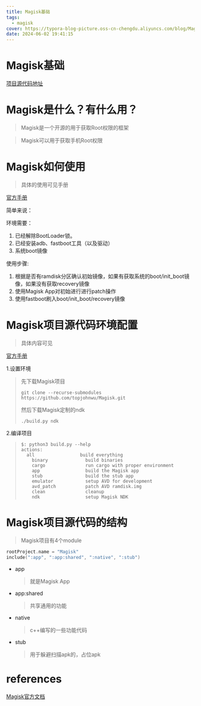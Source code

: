 ```yaml
---
title: Magisk基础
tags:
  - magisk
cover: https://typora-blog-picture.oss-cn-chengdu.aliyuncs.com/blog/Magisk_Logo.png
date: 2024-06-02 19:41:15
---
```





# Magisk基础



[项目源代码地址](https://github.com/topjohnwu/Magisk)



# Magisk是什么？有什么用？



> Magisk是一个开源的用于获取Root权限的框架



> Magisk可以用于获取手机Root权限



# Magisk如何使用



> 具体的使用可见手册

[官方手册](https://topjohnwu.github.io/Magisk/install.html)



简单来说：

环境需要：

1. 已经解除BootLoader锁。
2. 已经安装adb、fastboot工具（以及驱动）
3. 系统boot镜像



使用步骤:

1. 根据是否有ramdisk分区确认初始镜像，如果有获取系统的boot/init_boot镜像，如果没有获取recovery镜像
2. 使用Magisk App对初始进行进行patch操作
3. 使用fastboot刷入boot/init_boot/recovery镜像





# Magisk项目源代码环境配置



> 具体内容可见

[官方手册](https://topjohnwu.github.io/Magisk/build.html)



1.设置环境

> 先下载Magisk项目
>
> ```shell
> git clone --recurse-submodules https://github.com/topjohnwu/Magisk.git
> ```
>
> 然后下载Magisk定制的ndk
>
> ```shell
> ./build.py ndk
> ```

2.编译项目

> ```shell
> $: python3 build.py --help
> actions:
> 	all                 build everything
>     binary              build binaries
>     cargo               run cargo with proper environment
>     app                 build the Magisk app
>     stub                build the stub app
>     emulator            setup AVD for development
>     avd_patch           patch AVD ramdisk.img
>     clean               cleanup
>     ndk                 setup Magisk NDK
> 
> ```
>
> 



# Magisk项目源代码的结构



> Magisk项目有4个module

```kotlin
rootProject.name = "Magisk"
include(":app", ":app:shared", ":native", ":stub")
```



- app

  > 就是Magisk App

- app:shared

  > 共享通用的功能

- native

  > c++编写的一些功能代码

- stub

  > 用于躲避扫描apk的，占位apk





# references



[Magisk官方文档](https://topjohnwu.github.io/Magisk)
